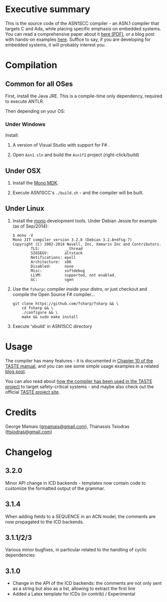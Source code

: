 Executive summary
=================

This is the source code of the ASN1SCC compiler - an ASN.1 compiler that
targets C and Ada, while placing specific emphasis on embedded systems. You can
read a comprehensive paper about it
[here (PDF)](http://www.erts2012.org/site/0p2ruc89/7c-4.pdf), or a blog post
with hands-on examples [here](http://users.softlab.ece.ntua.gr/~ttsiod/asn1.html).
Suffice to say, if you are developing for embedded systems, it will probably
interest you.

Compilation
===========

## Common for all OSes

First, install the Java JRE. This is a compile-time only dependency,
required to execute ANTLR.

Then depending on your OS:

### Under Windows

Install:

1. A version of Visual Studio with support for F# .

2. Open `Asn1.sln` and build the `Asn1f2` project (right-click/build)

## Under OSX

1. Install the [Mono MDK](http://www.mono-project.com).

2. Execute ASN1SCC's `./build.sh` - and the compiler will be built.

## Under Linux

1. Install the [mono](http://www.mono-project.com) development tools. Under
   Debian Jessie for example (as of Sep/2014):

    ```
    $ mono -V
    Mono JIT compiler version 3.2.8 (Debian 3.2.8+dfsg-7)
    Copyright (C) 2002-2014 Novell, Inc, Xamarin Inc and Contributors.
            TLS:           __thread
            SIGSEGV:       altstack
            Notifications: epoll
            Architecture:  x86
            Disabled:      none
            Misc:          softdebug 
            LLVM:          supported, not enabled.
            GC:            sgen
    ```

2. Use the `fsharpc` compiler inside your distro, or just checkout and compile
   the Open Source F# compiler...

    ```
    git clone https://github.com/fsharp/fsharp && \
        cd fsharp && \
        ./configure && \
        make && sudo make install 
    ```

3. Execute 'xbuild' in ASN1SCC directory

Usage
=====

The compiler has many features - it is documented in
[Chapter 10 of the TASTE manual](http://download.tuxfamily.org/taste/snapshots/doc/taste-documentation-current.pdf),
and you can see some simple usage examples in a related
[blog post](http://users.softlab.ece.ntua.gr/~ttsiod/asn1.html).

You can also read about
[how the compiler has been used in the TASTE project](http://www.semantix.gr/assert/)
to target safety-critical systems - and maybe also check out the
official [TASTE project site](http://taste.tuxfamily.org).

Credits
=======
George Mamais (gmamais@gmail.com), Thanassis Tsiodras (ttsiodras@gmail.com)


Changelog
=========

3.2.0
-----
Minor API change in ICD backends - templates now contain code to customize the formatted output of the grammar.

3.1.4
-----
When adding fields to a SEQUENCE in an ACN model, the comments are now propagated to the ICD backends.

3.1.1/2/3
---------
Various minor bugfixes, in particular related to the handling of cyclic dependencies

3.1.0
-----
* Change in the API of the ICD backends: the comments are not only sent as a string but also as a list, allowing to extract the first line
* Added a Latex template for ICDs (in contrib) / Experimental

